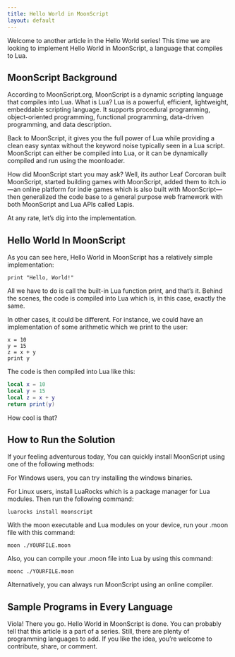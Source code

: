 ```yaml
---
title: Hello World in MoonScript
layout: default
---
```


Welcome to another article in the Hello World series! This time we are looking to implement Hello World in MoonScript, a language that compiles to Lua.

## MoonScript Background

According to MoonScript.org, MoonScript is a dynamic scripting language that compiles into Lua. What is Lua? Lua is a powerful, efficient, lightweight, embeddable scripting language. It supports procedural programming, object-oriented programming, functional programming, data-driven programming, and data description.

Back to MoonScript, it gives you the full power of Lua while providing a clean easy syntax without the keyword noise typically seen in a Lua script. MoonScript can either be compiled into Lua, or it can be dynamically compiled and run using the moonloader.

How did MoonScript start you may ask? Well, its author Leaf Corcoran built MoonScript, started building games with MoonScript, added them to itch.io—an online platform for indie games which is also built with MoonScript—then generalized the code base to a general purpose web framework with both MoonScript and Lua APIs called Lapis.

At any rate, let’s dig into the implementation.

## Hello World In MoonScript

As you can see here, Hello World in MoonScript has a relatively simple implementation:

```moonscript
print "Hello, World!"
```

All we have to do is call the built-in Lua function print, and that’s it. Behind the scenes, the code is compiled into Lua which is, in this case, exactly the same.

In other cases, it could be different. For instance, we could have an implementation of some arithmetic which we print to the user:

```moonscript
x = 10
y = 15
z = x + y
print y
```

The code is then compiled into Lua like this:

```lua
local x = 10
local y = 15
local z = x + y
return print(y)
```

How cool is that?

## How to Run the Solution

If your feeling adventurous today, You can quickly install MoonScript using one of the following methods:

For Windows users, you can try installing the windows binaries.

For Linux users, install LuaRocks which is a package manager for Lua modules. Then run the following command:

```console
luarocks install moonscript
```

With the moon executable and Lua modules on your device, run your .moon file with this command:

```console
moon ./YOURFILE.moon
```

Also, you can compile your .moon file into Lua by using this command:

```console
moonc ./YOURFILE.moon
```

Alternatively, you can always run MoonScript using an online compiler.

## Sample Programs in Every Language

Viola! There you go. Hello World in MoonScript is done. You can probably tell that this article is a part of a series. Still, there are plenty of programming languages to add. If you like the idea, you’re welcome to contribute, share, or comment.
